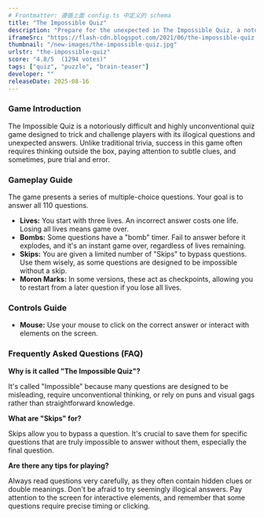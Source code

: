 ```yaml
---
# Frontmatter: 遵循上面 config.ts 中定义的 schema
title: "The Impossible Quiz"
description: "Prepare for the unexpected in The Impossible Quiz, a notoriously difficult and hilarious trivia game! Answer trick questions, solve illogical puzzles, and navigate bombs and skips to reach the end. Think outside the box and embrace the absurdity to conquer this unique brain-teaser."
iframeSrc: "https://flash-cdn.blogspot.com/2021/06/the-impossible-quiz.html"
thumbnail: "/new-images/the-impossible-quiz.jpg"
urlstr: "the-impossible-quiz"
score: "4.8/5  (1294 votes)"
tags: ["quiz", "puzzle", "brain-teaser"]
developer: ""
releaseDate: 2025-08-16
---
```


### Game Introduction

The Impossible Quiz is a notoriously difficult and highly unconventional quiz game designed to trick and challenge players with its illogical questions and unexpected answers. Unlike traditional trivia, success in this game often requires thinking outside the box, paying attention to subtle clues, and sometimes, pure trial and error.

### Gameplay Guide

The game presents a series of multiple-choice questions. Your goal is to answer all 110 questions.
- **Lives:** You start with three lives. An incorrect answer costs one life. Losing all lives means game over.
- **Bombs:** Some questions have a "bomb" timer. Fail to answer before it explodes, and it's an instant game over, regardless of lives remaining.
- **Skips:** You are given a limited number of "Skips" to bypass questions. Use them wisely, as some questions are designed to be impossible without a skip.
- **Moron Marks:** In some versions, these act as checkpoints, allowing you to restart from a later question if you lose all lives.

### Controls Guide

- **Mouse:** Use your mouse to click on the correct answer or interact with elements on the screen.

### Frequently Asked Questions (FAQ)

**Why is it called "The Impossible Quiz"?**

It's called "Impossible" because many questions are designed to be misleading, require unconventional thinking, or rely on puns and visual gags rather than straightforward knowledge.

**What are "Skips" for?**

Skips allow you to bypass a question. It's crucial to save them for specific questions that are truly impossible to answer without them, especially the final question.

**Are there any tips for playing?**

Always read questions very carefully, as they often contain hidden clues or double meanings. Don't be afraid to try seemingly illogical answers. Pay attention to the screen for interactive elements, and remember that some questions require precise timing or clicking.

